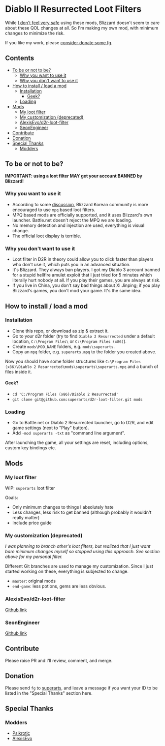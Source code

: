 # Diablo II Resurrected Loot Filters

While [I don't feel very safe](https://www.reddit.com/r/Diablo/comments/qt208l/if_you_are_using_a_loot_filter_it_may_not_be_as/) using these mods, Blizzard doesn't seem to care about these QOL changes at all. So I'm making my own mod, with minimum changes to minimize the risk.

If you like my work, please [consider donate some fg](#donation).

<!-- START doctoc generated TOC please keep comment here to allow auto update -->
<!-- DON'T EDIT THIS SECTION, INSTEAD RE-RUN doctoc TO UPDATE -->
## Contents

- [To be or not to be?](#to-be-or-not-to-be)
  - [Why you want to use it](#why-you-want-to-use-it)
  - [Why you don't want to use it](#why-you-dont-want-to-use-it)
- [How to install / load a mod](#how-to-install--load-a-mod)
  - [Installation](#installation)
    - [Geek?](#geek)
  - [Loading](#loading)
- [Mods](#mods)
  - [My loot filter](#my-loot-filter)
  - [My customization (deprecated)](#my-customization-deprecated)
  - [AlexisEvo/d2r-loot-filter](#alexisevod2r-loot-filter)
  - [SeonEngineer](#seonengineer)
- [Contribute](#contribute)
- [Donation](#donation)
- [Special Thanks](#special-thanks)
  - [Modders](#modders)

<!-- END doctoc generated TOC please keep comment here to allow auto update -->

## To be or not to be?

**IMPORTANT: using a loot filter MAY get your account BANNED by Blizzard!**

### Why you want to use it

- According to some [discussion](https://www.reddit.com/r/Diablo/comments/qedwxg/d2r_loot_filter_not_bannable/), Blizzard Korean community is more encouraged to use `mpq` based loot filters.
- MPQ based mods are officially supported, and it uses Blizzard's own launcher. Battle.net doesn't reject the MPQ we are loading.
- No memory detection and injection are used, everything is visual change.
- The official loot display is terrible.

### Why you don't want to use it

- Loot filter in D2R in theory could allow you to click faster than players who don't use it, which puts you in an advanced situation.
- It's Blizzard. They always ban players. I got my Diablo 3 account banned for a stupid hellfire amulet exploit that I just tried for 5 minutes which literally hurt nobody at all. If you play their games, you are always at risk.
- If you live in China, you don't say bad things about Xi Jinping; if you play Blizzard's games, you don't mod your game. It's the same idea.

## How to install / load a mod

### Installation

- Clone this repo, or download as zip & extract it.
- Go to your d2r folder (try to find `Diablo 2 Resurrected` under a default location, `C:\Program Files\` or `C:\Program Files (x86)`).
- Create `mods\MOD_NAME` folders, e.g. `mods\superarts`.
- Copy an `mpq` folder, e.g. `superarts.mpq` to the folder you created above.

Now you should have some folder structures like `C:\Program Files (x86)\Diablo 2 Resurrected\mods\superarts\superarts.mpq` and a bunch of files inside it.

#### Geek?

- `cd 'C:/Program Files (x86)/Diablo 2 Resurrected'`
- `git clone git@github.com:superarts/d2r-loot-filter.git mods`

### Loading

- Go to Battle.net or Diablo 2 Resurrected launcher, go to D2R, and edit game settings (next to "Play" button).
- Add `-mod superarts -txt` as "command line argument".

After launching the game, all your settings are reset, including options, custom key bindings etc.

## Mods

### My loot filter

WIP: `superarts` loot filter

Goals:

- Only minimum changes to things I absolutely hate
- Less changes, less risk to get banned (although probably it wouldn't really matter)
- Include price guide

### My customization (deprecated)

*I was planning to branch other's loot filters, but realized that I just want bare minimum changes myself so stopped using this approach. See section above for my personal filter.*

Different Git branches are used to manage my customization. Since I just started working on these, everything is subjected to change.

- `master`: original mods
- `end-game`: less potions, gems are less obvious.

### AlexisEvo/d2r-loot-filter

[Github link](https://github.com/AlexisEvo/d2r-loot-filter)

### SeonEngineer

[Github link](https://github.com/SeonEngineer/D2R)

## Contribute

Please raise PR and I'll review, comment, and merge.

## Donation

Please send `fg` to [superarts](https://forums.d2jsp.org/user.php?i=1258378), and leave a message if you want your ID to be listed in the "Special Thanks" section here.

## Special Thanks

### Modders

- [Psikrotic](https://www.nexusmods.com/diablo2resurrected/users/39479425)
- [AlexisEvo](https://github.com/AlexisEvo)
